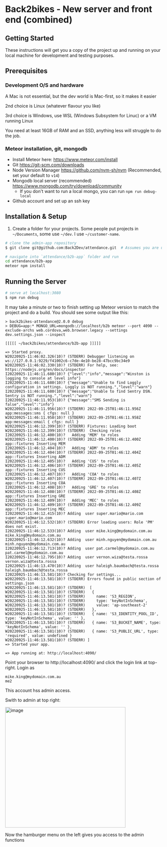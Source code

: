 # Back2bikes - New server and front end (combined)

## Getting Started

These instructions will get you a copy of the project up and running on your local machine for development and testing purposes.

## Prerequisites

### Development O/S and hardware

A Mac is not essential, but the dev world is Mac-first, so it makes it easier

2nd choice is Linux (whatever flavour you like)

3rd choice is Windows, use WSL (Windows Subsystem for Linuc) or a VM running Linux

You need at least 16GB of RAM and an SSD, anything less will struggle to do the job.

### Meteor installation, git, mongodb

* Install Meteor here: https://www.meteor.com/install
* Git https://git-scm.com/downloads
* Node Version Manager https://github.com/nvm-sh/nvm (Recommended, set your default to `v14`)
* Mongodb local server (recommended) https://www.mongodb.com/try/download/community
  * If you don't want to run a local mongo, you can run `npm run debug-local`
* Github account and set up an ssh key


## Installation & Setup

1. Create a folder for your projects. Some people put projects in `~/Documents`, some use `~/dev`. I use `~/customer-name`.

```bash
# clone the admin-app repository
$ git clone git@github.com:Back2Dev/attendance.git  # Assumes you are using ssh

# navigate into `attendance/b2b-app` folder and run
cd attendance/b2b-app
meteor npm install
```

## Running the Server

```bash
# serve at localhost:3080
$ npm run debug
```

It may take a minute or two to finish setting up Meteor version to match the project and do a build. You should see some output like this:

```
> back2bikes-attendance@2.0.0 debug
> DEBUG=app:* MONGO_URL=mongodb://localhost/b2b meteor --port 4090 --exclude-archs web.cordova,web.browser.legacy --settings dev.settings.json --inspect

[[[[[ ~/back2bikes/attendance/b2b-app ]]]]]

=> Started proxy.
W20220925-11:46:02.326(10)? (STDERR) Debugger listening on ws://127.0.0.1:9229/f41002c6-c7de-4e10-be28-47bcc9bc34e9
W20220925-11:46:02.330(10)? (STDERR) For help, see: https://nodejs.org/en/docs/inspector
I20220925-11:46:11.680(10)? {"level":"info","message":"Winston is logging to console at level info"}
I20220925-11:46:11.680(10)? {"message":"Unable to find Loggly configuration in settings. Loggly is NOT running.","level":"warn"}
I20220925-11:46:11.680(10)? {"message":"Unable to find Sentry DSN. Sentry is NOT running.","level":"warn"}
I20220925-11:46:11.953(10)? {"message":"SMS Sending is false","level":"info"}
W20220925-11:46:11.956(10)? (STDERR) 2022-09-25T01:46:11.956Z app:messages:sms { cfgs: null }
W20220925-11:46:11.958(10)? (STDERR) 2022-09-25T01:46:11.958Z app:messages:email { cfgs: null }
W20220925-11:46:12.399(10)? (STDERR) Fixtures: Loading boot
W20220925-11:46:12.399(10)? (STDERR)  Checking roles
I20220925-11:46:12.400(10)?   Adding 'MEM' to roles
W20220925-11:46:12.400(10)? (STDERR) 2022-09-25T01:46:12.400Z app::fixtures Inserting MEM
I20220925-11:46:12.404(10)?   Adding 'ADM' to roles
W20220925-11:46:12.404(10)? (STDERR) 2022-09-25T01:46:12.404Z app::fixtures Inserting ADM
I20220925-11:46:12.405(10)?   Adding 'CUS' to roles
W20220925-11:46:12.406(10)? (STDERR) 2022-09-25T01:46:12.405Z app::fixtures Inserting CUS
I20220925-11:46:12.407(10)?   Adding 'COA' to roles
W20220925-11:46:12.407(10)? (STDERR) 2022-09-25T01:46:12.407Z app::fixtures Inserting COA
I20220925-11:46:12.408(10)?   Adding 'GRE' to roles
W20220925-11:46:12.408(10)? (STDERR) 2022-09-25T01:46:12.408Z app::fixtures Inserting GRE
I20220925-11:46:12.409(10)?   Adding 'MEC' to roles
W20220925-11:46:12.409(10)? (STDERR) 2022-09-25T01:46:12.409Z app::fixtures Inserting MEC
I20220925-11:46:12.415(10)? Adding  user super.mario@mario.com super.mario@mario.com
W20220925-11:46:12.532(10)? (STDERR) Error loading users: Role 'PM' does not exist.
I20220925-11:46:12.533(10)? Adding  user mike.king@mydomain.com.au mike.king@mydomain.com.au
I20220925-11:46:12.632(10)? Adding  user minh.nguyen@mydomain.com.au minh.nguyen@mydomain.com.au
I20220925-11:46:12.713(10)? Adding  user pat.carmel@mydomain.com.au pat.carmel@mydomain.com.au
I20220925-11:46:12.795(10)? Adding  user vernon.wiza@testa.rossa vernon.wiza@testa.rossa
I20220925-11:46:13.470(10)? Adding  user haleigh.baumbach@testa.rossa haleigh.baumbach@testa.rossa
I20220925-11:46:13.581(10)? Checking for settings...
W20220925-11:46:13.581(10)? (STDERR) Errors found in public section of settings.json
W20220925-11:46:13.581(10)? (STDERR)  [
W20220925-11:46:13.581(10)? (STDERR)   {
W20220925-11:46:13.581(10)? (STDERR)     name: 'S3_REGION',
W20220925-11:46:13.581(10)? (STDERR)     type: 'keyNotInSchema',
W20220925-11:46:13.581(10)? (STDERR)     value: 'ap-southeast-2'
W20220925-11:46:13.581(10)? (STDERR)   },
W20220925-11:46:13.581(10)? (STDERR)   { name: 'S3_IDENTITY_POOL_ID', type: 'keyNotInSchema', value: '' },
W20220925-11:46:13.581(10)? (STDERR)   { name: 'S3_BUCKET_NAME', type: 'keyNotInSchema', value: '' },
W20220925-11:46:13.581(10)? (STDERR)   { name: 'S3_PUBLIC_URL', type: 'required', value: undefined }
W20220925-11:46:13.581(10)? (STDERR) ]
=> Started your app.

=> App running at: http://localhost:4090/
```

Point your browser to http://localhost:4090/ and click the login link at top-right. Login as

```
mike.king@mydomain.com.au
me2
```

This account hss admin access.

Swith to admin at top right:

<img width="387" alt="image" src="https://user-images.githubusercontent.com/2467919/192124912-1819de48-4f3c-4904-ab49-250009b91043.png">

Now the hamburger menu on the left gives you access to the admin functions


